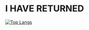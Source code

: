 # I HAVE RETURNED

[![Top Langs](https://github-readme-stats.vercel.app/api/top-langs/?username=STPv22&theme=radical)](https://github.com/anuraghazra/github-readme-stats)

